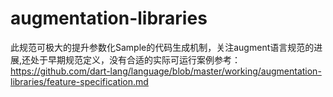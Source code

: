 # augmentation-libraries

此规范可极大的提升参数化Sample的代码生成机制，关注augment语言规范的进展,还处于早期规范定义，没有合适的实际可运行案例参考：
<https://github.com/dart-lang/language/blob/master/working/augmentation-libraries/feature-specification.md>

